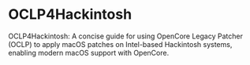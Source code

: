 # OCLP4Hackintosh
OCLP4Hackintosh: A concise guide for using OpenCore Legacy Patcher (OCLP) to apply macOS patches on Intel-based Hackintosh systems, enabling modern macOS support with OpenCore.
